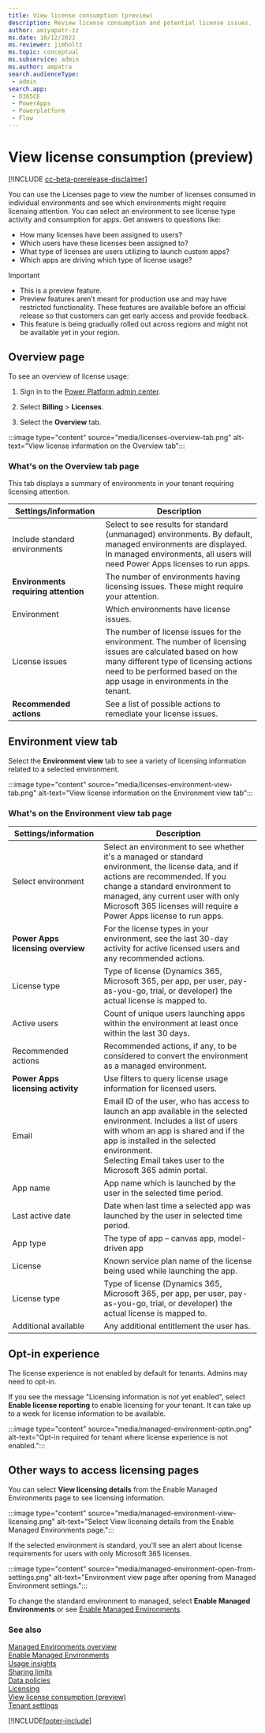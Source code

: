 ```yaml
---
title: View license consumption (preview)
description: Review license consumption and potential license issues. 
author: amiyapatr-zz
ms.date: 10/12/2022
ms.reviewer: jimholtz
ms.topic: conceptual
ms.subservice: admin
ms.author: ampatra
search.audienceType: 
 - admin
search.app:
 - D365CE
 - PowerApps
 - Powerplatform
 - Flow
---
```


# View license consumption (preview)

<!-- fwlink: https://go.microsoft.com/fwlink/?linkid=2206011 -->

[!INCLUDE [cc-beta-prerelease-disclaimer](../includes/cc-beta-prerelease-disclaimer.md)]

You can use the Licenses page to view the number of licenses consumed in individual environments and see which environments might require licensing attention. You can select an environment to see license type activity and consumption for apps. Get answers to questions like:

- How many licenses have been assigned to users?
- Which users have these licenses been assigned to?  
- What type of licenses are users utilizing to launch custom apps? 
- Which apps are driving which type of license usage?

> [!IMPORTANT]
> - This is a preview feature.
> - Preview features aren’t meant for production use and may have restricted functionality. These features are available before an official release so that customers can get early access and provide feedback.
> - This feature is being gradually rolled out across regions and might not be available yet in your region.

## Overview page

To see an overview of license usage:

1. Sign in to the [Power Platform admin center](https://admin.powerplatform.microsoft.com). 

2. Select **Billing** > **Licenses**.

3. Select the **Overview** tab.

:::image type="content" source="media/licenses-overview-tab.png" alt-text="View license information on the Overview tab":::

### What's on the Overview tab page

This tab displays a summary of environments in your tenant requiring licensing attention.

| Settings/information |Description  |
|---------|---------|
| Include standard environments     | Select to see results for standard (unmanaged) environments. By default, managed environments are displayed. In managed environments, all users will need Power Apps licenses to run apps.      |
| **Environments requiring attention**     | The number of environments having licensing issues. These might require your attention.        |
| Environment    | Which environments have license issues.      |
| License issues | The number of license issues for the environment. The number of licensing issues are calculated based on how many different type of licensing actions need to be performed based on the app usage in environments in the tenant. |
|**Recommended actions**     | See a list of possible actions to remediate your license issues.        |

## Environment view tab 

Select the **Environment view** tab to see a variety of licensing information related to a selected environment.

:::image type="content" source="media/licenses-environment-view-tab.png" alt-text="View license information on the Environment view tab":::

### What's on the Environment view tab page 

| Settings/information |Description  |
|---------|---------|
| Select environment     | Select an environment to see whether it's a managed or standard environment, the license data, and if actions are recommended. If you change a standard environment to managed, any current user with only Microsoft 365 licenses will require a Power Apps license to run apps.       |
| **Power Apps licensing overview**    | For the license types in your environment, see the last 30-day activity for active licensed users and any recommended actions.        |
| License type | Type of license (Dynamics 365, Microsoft 365, per app, per user, pay-as-you-go, trial, or developer) the actual license is mapped to. |
| Active users | Count of unique users launching apps within the environment at least once within the last 30 days. |
| Recommended actions | Recommended actions, if any, to be considered to convert the environment as a managed environment.  |
|**Power Apps licensing activity**     | Use filters to query license usage information for licensed users.        |
| Email | Email ID of the user, who has access to launch an app available in the selected environment. Includes a list of users with whom an app is shared and if the app is installed in the selected environment. <br />Selecting Email takes user to the Microsoft 365 admin portal.  |
| App name | App name which is launched by the user in the selected time period. |
| Last active date | Date when last time a selected app was launched by the user in selected time period. |
| App type | The type of app – canvas app, model-driven app  |
| License | Known service plan name of the license being used while launching the app. |
| License type | Type of license (Dynamics 365, Microsoft 365, per app, per user, pay-as-you-go, trial, or developer) the actual license is mapped to. |
| Additional available | Any additional entitlement the user has.  | 

## Opt-in experience

The license experience is not enabled by default for tenants. Admins may need to opt-in. 

If you see the message "Licensing information is not yet enabled", select **Enable license reporting** to enable licensing for your tenant. It can take up to a week for license information to be available.

:::image type="content" source="media/managed-environment-optin.png" alt-text="Opt-in required for tenant where license experience is not enabled.":::

## Other ways to access licensing pages

You can select **View licensing details** from the Enable Managed Environments page to see licensing information. 

:::image type="content" source="media/managed-environment-view-licensing.png" alt-text="Select View licensing details from the Enable Managed Environments page.":::

If the selected environment is standard, you'll see an alert about license requirements for users with only Microsoft 365 licenses. 

:::image type="content" source="media/managed-environment-open-from-settings.png" alt-text="Environment view page after opening from Managed Environment settings.":::

To change the standard environment to managed, select **Enable Managed Environments** or see [Enable Managed Environments](managed-environment-enable.md).


### See also  
[Managed Environments overview](managed-environment-overview.md) <br />
[Enable Managed Environments](managed-environment-enable.md)   <br />
[Usage insights](managed-environment-usage-insights.md)  <br />
[Sharing limits](managed-environment-sharing-limits.md)  <br />
[Data policies](managed-environment-data-policies.md) <br />
[Licensing](managed-environment-licensing.md) <br />
[View license consumption (preview)](view-license-consumption-issues.md) <br />
[Tenant settings](tenant-settings.md) 





[!INCLUDE[footer-include](../includes/footer-banner.md)]
